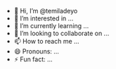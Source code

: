 - 👋 Hi, I’m @temiladeyo
- 👀 I’m interested in ...
- 🌱 I’m currently learning ...
- 💞️ I’m looking to collaborate on ...
- 📫 How to reach me ...
- 😄 Pronouns: ...
- ⚡ Fun fact: ...

<!---
temiladeyo/temiladeyo is a ✨ special ✨ repository because its `README.md` (this file) appears on your GitHub profile.
You can click the Preview link to take a look at your changes.
--->

